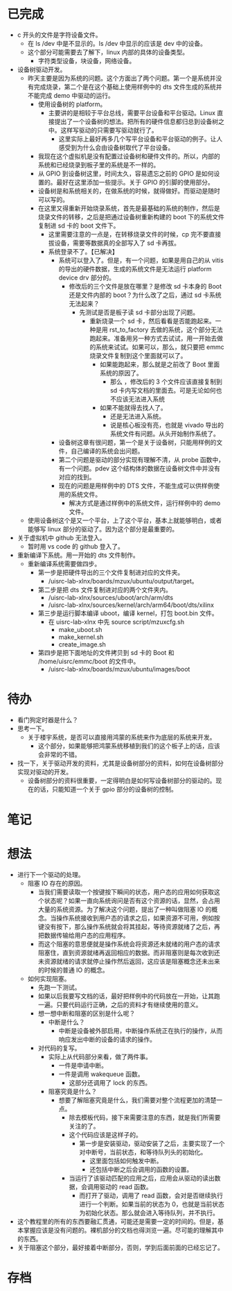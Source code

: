 # 已完成
- c 开头的文件是字符设备文件。
	- 在 ls /dev 中是不显示的。ls /dev 中显示的应该是 dev 中的设备。
	- 这个部分可能需要去了解下，linux 内部的具体的设备类型。
		- 字符类型设备，块设备，网络设备。
- 设备树驱动开发。
	- 昨天主要是因为系统的问题。这个方面出了两个问题。第一个是系统并没有完成烧录，第二个是在这个基础上使用样例中的 dts 文件生成的系统并不能完成 demo 中驱动的运行。
		- 使用设备树的 platform。
			- 主要讲的是相较于平台总线，需要平台设备和平台驱动。Linux 直接提出了一个设备树的想法。把所有的硬件信息都归总到设备树之中。这样写驱动的只需要写驱动就行了。
				- 这里实际上最好再多几个写平台设备和平台驱动的例子。让人感受到为什么会由设备树取代了平台设备。
		- 我现在这个虚拟机是没有配置过设备树和硬件文件的。所以，内部的系统和已经烧录到板子里的系统是不一样的。
		- 从 GPIO 到设备树这里，时间太久，容易遗忘之前的 GPIO 是如何设置的。最好在这里添加一些提示。关于 GPIO 的引脚的使用部分。
		- 设备树是和系统相关的，在做系统的时候，就得做好。而驱动是随时可以写的。
		- 在这里又得重新开始烧录系统，首先是最基础的系统的制作，然后是烧录文件的转移，之后是把通过设备树重新构建的 boot 下的系统文件复制进 sd 卡的 boot 文件下。
			- 这里需要注意的一点是，在转移烧录文件的时候，cp 完不要直接拔设备，需要等数据真的全部写入了 sd 卡再拔。
			- 系统登录不了。【已解决】
				- 系统可以登入了。但是，有一个问题，如果是用自己的从 vitis 的导出的硬件数据，生成的系统文件是无法运行 platform device drv 部分的。
					- 修改后的三个文件是放在哪里？是修改 sd 卡本身的 Boot 还是文件内部的 boot？为什么改了之后，通过 sd 卡系统无法起来？
						- 先测试是否是板子读 sd 卡部分出现了问题。
							- 重新烧录一个 sd 卡，然后看看是否能跑起来。一种是用 rst_to_factory 去做的系统，这个部分无法跑起来。准备用另一种方式去试试，用一开始去做的系统来试试。如果可以，那么，就只要把 emmc 烧录文件复制到这个里面就可以了。
								- 如果能跑起来，那么就是之前改了 Boot 里面系统的原因了。
									- 那么 ，修改后的 3 个文件应该直接复制到 sd 卡内写文档的里面去。可是无论如何也不应该无法进入系统
								- 如果不能就得去找人了。
									- 还是无法进入系统。
									- 说是核心板没有亮，也就是 vivado 导出的系统文件有问题。从头开始制作系统了。 
				- 设备树这章有很问题，第一个是关于设备树，只能用样例的文件，自己编译的系统会出问题。
				- 第二个问题是驱动的部分实现有理解不清，从 probe 函数中，有一个问题。pdev 这个结构体的数据在设备树文件中并没有对应的找到。
				- 现在的问题是用样例中的 DTS 文件，不能生成可以供样例使用的系统文件。
					- 解决方式是通过样例中的系统文件，运行样例中的 demo 文件。
	- 使用设备树这个是又一个平台，上了这个平台，基本上就能够明白，或者能够写 linux 部分的驱动了。因为这个部分是最重要的。
- 关于虚拟机中 github 无法登入。
	- 暂时用 vs code 的 github 登入了。
- 重新编译下系统。用一开始的 dts 文件制作。
	- 重新编译系统需要做四步。
		- 第一步是把硬件导出的三个文件复制进对应的文件夹。
			-  /uisrc-lab-xlnx/boards/mzux/ubuntu/output/target。
		- 第二步是把 dts 文件复制进对应的两个文件夹内。
			- /uisrc-lab-xlnx/sources/uboot/arch/arm/dts
			- /uisrc-lab-xlnx/sources/kernel/arch/arm64/boot/dts/xilinx
		- 第三步是运行脚本编译 uboot，编译 kernel，打包 boot.bin 文件。
			- 在 uisrc-lab-xlnx 中先 source script/mzuxcfg.sh
				- make_uboot.sh
				- make_kernel.sh
				- create_image.sh
		- 第四步是把下面地址的文件拷贝到 sd 卡的 Boot 和 /home/uisrc/emmc/boot 的文件中。
			- /uisrc-lab-xlnx/boards/mzux/ubuntu/images/boot
# 待办
- 看门狗定时器是什么？
- 思考一下。
	- 关于楼宇系统，是否可以直接用鸿蒙的系统来作为底层的系统来开发。
		- 这个部分，如果能够把鸿蒙系统移植到我们的这个板子上的话，应该会非常的不错。
- 找一下，关于驱动开发的资料，尤其是设备树部分的资料，如何在设备树部分实现对驱动的开发。
	- 设备树部分的资料很重要，一定得明白是如何写设备树部分的驱动的。现在的话，只能知道一个关于 gpio 部分的设备树的控制。
# 笔记

# 想法
- 进行下一个驱动的处理。
	- 阻塞 IO 存在的原因。
		- 当我们需要读取一个按键按下瞬间的状态，用户态的应用如何获取这个状态呢？如果一直向系统询问是否有这个资源的话，显然，会占用大量的系统资源。为了解决这个问题，提出了一种叫做阻塞 IO 的概念。当操作系统接收到用户态的请求之后，如果资源不可用，例如按键没有按下，那么操作系统就会将其挂起，等待资源就绪了之后，再把数据传输给用户态的应用程序。
		- 而这个阻塞的意思便就是操作系统会将资源还未就绪的用户态的请求阻塞住，直到资源就绪再返回相应的数据。而非阻塞则是每次收到还未资源就绪的请求就停止操作然后返回，这应该是阻塞概念还未出来的时候的普通 IO 的概念。
	- 如何实现阻塞。
		- 先跑一下测试。
		- 如果以后我要写文档的话，最好把样例中的代码放在一开始，让其跑一遍。只要代码运行正确，之后的资料才有继续使用的意义。
		- 想一想中断和阻塞的区别是什么呢？
			- 中断是什么？
				- 中断是设备被外部启用，中断操作系统正在执行的操作，从而响应发出中断的设备的请求的操作。
		- 对代码的复写。
			- 实际上从代码部分来看，做了两件事。
				- 一件是申请中断。
				- 一件是调用 wakequeue 函数。
					- 这部分还调用了 lock 的东西。
			- 阻塞究竟是什么？
				- 想要了解阻塞究竟是什么，我们需要对整个流程更加的清楚一点。
					- 除去模板代码，接下来需要注意的东西，就是我们所需要关注的了。
					- 这个代码应该是这样子的。
						- 第一步是安装驱动，驱动安装了之后，主要实现了一个对中断号，当前状态，和等待队列头的初始化。
							- 这里面包括如何触发中断。
							- 还包括中断之后会调用的函数的设置。
					- 当运行了该驱动匹配的应用之后，应用会从驱动的读出数据，会调用驱动的 read 函数。
						- 而打开了驱动，调用了 read 函数，会对是否继续执行进行一个判断。如果当前的状态为 0，也就是当前状态为初始化状态。那么就会进入等待队列，并不执行。
- 这个教程里的所有的东西要融汇贯通，可能还是需要一定的时间的。但是，基本掌握应该是没有问题的。裸机部分的文档也得浏览一遍。尽可能的理解其中的东西。
- 关于阻塞这个部分，最好接着中断部分，否则，学到后面前面的已经忘记了。
# 存档